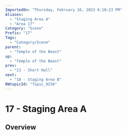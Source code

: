 ```yaml
---
ImportedOn: "Thursday, February 16, 2023 6:10:23 PM"
Aliases:
  - "Staging Area A"
  - "Area 17"
Category: "Scene"
Prefix: "17"
Tags:
  - "Category/Scene"
parent:
  - "Temple of the Beast"
up:
  - "Temple of the Beast"
prev:
  - "13 - Short Hall"
next:
  - "18 - Staging Area B"
RWtopicId: "Topic_9250"
---
```

# 17 - Staging Area A
## Overview
